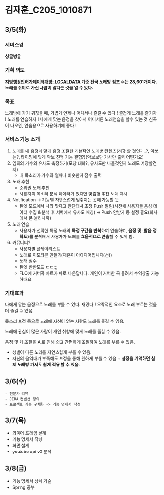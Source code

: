 # 김재훈_C205_1010871

## 3/5(화)
### 서비스명

**싱글벙글**


### 기획 의도

**[지방행정인허가데이터개방: LOCALDATA](https://www.localdata.go.kr/data/dataView.do)
기준 전국 노래방 점포 수는 28,601개이다. 노래를 취미로 가진 사람이 많다는 것을 알 수 있다.**


### 목표

노래방에 가기 귀찮을 때, 가볍게 언제나 어디서나 즐길 수 있다 !
즐겁게 노래를 즐기자 !
노래를 연습하자 !
나에게 맞는 음정을 찾아서 어디서든 노래연습을 할수 있는 것
신곡이 나오면, 연습용으로 사용하기에 좋다 !


### 서비스 기능 소개

1. 노래를 내 음정에 맞게 음정 조절한 기본적인 노래방 컨텐츠(저장 할 것인가..?, 악보는?, 타이밍에 맞게 악보 진행 기능 결합?)(악보보단 가사만 출력 어떤가요)
2. 임의의 가수와 유사도 측정하기(모창 대회?, 유사도만 나올것인지 노래도 저장할건지)
    - 내 목소리가 가수와 얼마나 비슷한지 점수 출력
3. 노래 추천
    - 순위권 노래 추천
    - 사용자의 목소리 분석 데이터가 있다면 맞춤형 추천 노래 제시
4. Notification → 기능별 자연스럽게 맞춰지는 곳에 가능할 듯
    - 듀엣 모드에서 나와 맞다고 판단돼서 초청 Push 알림(사전에 사용자들 음성 데이터 수집 & 분석 후 서버에서 유사도 매칭) → Push 안받기 등 설정 필요(회사에서 폰 울리니까)
5. 노래 연습
    - 사용자가 선택한 특정 노래의 **특정 구간을 반복**하여 연습하여, **음정 및 (발음 정확도)를 분석**해서 사용자가 노래를 **효율적으로 연습**할 수 있게 함.
6. 커뮤니티?
    - 사용자별 플레이리스트
    - 노래로 이모티콘 만들기(재훈이 아이디어입니다(선))
    - 노래 점수
    - 듀엣 반반모드 ㄷㄷ;;;
    - FLO에 커버곡 차트가 따로 나온답니다. 개인이 커버한 곡 올려서 수익창출 가능하대요

### 기대효과

나에게 맞는 음정으로 노래를 부를 수 있따.
재밌다 !
오락적인 요소로 노래 부르는 것을 더 즐길 수 있음.

목소리 보정 등으로 노래에 자신이 없는 사람도 노래를 즐길 수 있음.

노래에 관심이 많은 사람이 개인 취향에 맞게 노래를 즐길 수 있음.

음정 및 키 조절을 AI로 인해 쉽고 간편하게 조절하여 노래를 부를 수 있음.

- 성별이 다른 노래를 자연스럽게 부를 수 있음.
- 자신의 음역대가 부족해도 보정을 통해 편하게 부를 수 있음 + **설정을 기억하면 실제 노래방 가서도 쉽게 적용 할 수 있음.**



## 3/6(수)
    - 전문가 리뷰
    - JIRA 컨벤션 정의
    - 프로젝트 기능 구체화 -> 기능 명세서 작성

## 3/7(목)
  - 와이어 프레임 설계
  - 기능 명세서 작성
  - 화면 설계
  - youtube api v3 분석

## 3/8(금)
   - 기능 명세서 상세 기술
   - Spring 공부